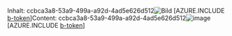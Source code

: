 <span data-ttu-id="04937-101">Inhalt: ccbca3a8-53a9-499a-a92d-4ad5e626d512![Bild](0b6a84e8-d340-4e5a-905b-38027bdc461f.png)
[AZURE.INCLUDE [b-token](3fdcdac6-e71a-4182-a230-3a20f89b9e93.md)]</span><span class="sxs-lookup"><span data-stu-id="04937-101">Content: ccbca3a8-53a9-499a-a92d-4ad5e626d512![image](0b6a84e8-d340-4e5a-905b-38027bdc461f.png)
[AZURE.INCLUDE [b-token](3fdcdac6-e71a-4182-a230-3a20f89b9e93.md)]</span></span>
